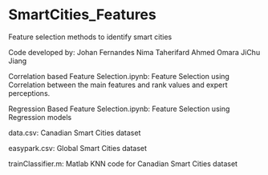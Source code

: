 # SmartCities_Features
Feature selection methods to identify smart cities

Code developed by:
Johan Fernandes
Nima Taherifard
Ahmed Omara
JiChu Jiang

Correlation based Feature Selection.ipynb: Feature Selection using Correlation between the main features and rank values and expert perceptions.

Regression Based Feature Selection.ipynb: Feature Selection using Regression models 

data.csv: Canadian Smart Cities dataset

easypark.csv: Global Smart Cities dataset

trainClassifier.m: Matlab KNN code for Canadian Smart Cities dataset
